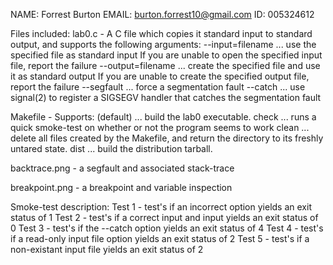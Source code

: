NAME: Forrest Burton
EMAIL: burton.forrest10@gmail.com
ID: 005324612


Files included:
lab0.c - A C file which  copies it standard input to standard output, and supports the following arguments:
--input=filename ... use the specified file as standard input 
If you are unable to open the specified input file, report the failure
--output=filename ... create the specified file and use it as standard output 
If you are unable to create the specified output file, report the failure
--segfault ... force a segmentation fault
--catch ... use signal(2) to register a SIGSEGV handler that catches the segmentation fault

Makefile - Supports:
(default) ... build the lab0 executable. 
check ... runs a quick smoke-test on whether or not the program seems to work
clean ... delete all files created by the Makefile, and return the directory to its freshly untared state.
dist ... build the distribution tarball.

backtrace.png - a segfault and associated stack-trace

breakpoint.png - a breakpoint and variable inspection

Smoke-test description:
Test 1 - test's if an incorrect option yields an exit status of 1
Test 2 - test's if a correct input and input yields an exit status of 0
Test 3 - test's if the --catch option yields an exit status of 4
Test 4 - test's if a read-only input file option yields an exit status of 2
Test 5 - test's if a non-existant input file yields an exit status of 2